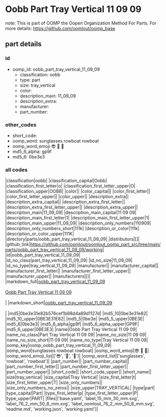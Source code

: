 # Oobb Part Tray Vertical 11 09 09  

note: This is part of OOMP the Oopen Organization Method For Parts. For more details: https://github.com/oomlout/oomp_base

##  part details





### id
* oomp_id: oobb_part_tray_vertical_11_09_09
  * classification: oobb
  * type: part
  * size: tray_vertical
  * color: 
  * description_main: 11_09_09
  * description_extra: 
  * manufacturer: 
  * part_number: 

### other_codes
* short_code: 
* oomp_word: sunglasses rowboat rowboat
* oomp_word_emoji :sunglasses: :rowboat: :rowboat:
* md5_6_alpha: gp9f
* md5_6: 0be3e3

### all codes 
|classification|oobb|
|classification_capital|Oobb|
|classification_first_letter|o|
|classification_first_letter_upper|O|
|classification_upper|OOBB|
|color||
|color_capital||
|color_first_letter||
|color_first_letter_upper||
|color_upper||
|description_extra||
|description_extra_capital||
|description_extra_first_letter||
|description_extra_first_letter_upper||
|description_extra_upper||
|description_main|11_09_09|
|description_main_capital|11 09 09|
|description_main_first_letter|1|
|description_main_first_letter_upper|1|
|description_main_upper|11_09_09|
|description_only_numbers|110909|
|description_only_numbers_short|111k|
|description_or_color|111k|
|description_or_color_upper|111K|
|directory|parts/oobb_part_tray_vertical_11_09_09|
|distributors|[]|
|github_link|https://github.com/oomlout/oomlout_oomp_part_src/tree/main/parts/oobb_part_tray_vertical_11_09_09/working|
|id|oobb_part_tray_vertical_11_09_09|
|id_no_class|part_tray_vertical_11_09_09|
|id_no_size|11_09_09|
|id_no_type|tray_vertical_11_09_09|
|manufacturer||
|manufacturer_capital||
|manufacturer_first_letter||
|manufacturer_first_letter_upper||
|manufacturer_upper||
|manufacturers|[]|
|markdown_full|[oobb_part_tray_vertical_11_09_09](https://github.com/oomlout/oomlout_oomp_part_src/tree/main/parts/oobb_part_tray_vertical_11_09_09/working)<br>[](https://github.com/oomlout/oomlout_oomp_part_src/tree/main/parts/oobb_part_tray_vertical_11_09_09/working)<br>[Oobb Part Tray Vertical 11 09 09](https://github.com/oomlout/oomlout_oomp_part_src/tree/main/parts/oobb_part_tray_vertical_11_09_09/working)<br><br>|
|markdown_short|[oobb_part_tray_vertical_11_09_09](https://github.com/oomlout/oomlout_oomp_part_src/tree/main/parts/oobb_part_tray_vertical_11_09_09/working)<br><br>|
|md5|0be3e31e82b576cef1b88d4a89d1127d|
|md5_10|0be3e31e82|
|md5_10_upper|0BE3E31E82|
|md5_5|0be3e|
|md5_5_upper|0BE3E|
|md5_6|0be3e3|
|md5_6_alpha|gp9f|
|md5_6_alpha_upper|GP9F|
|md5_6_upper|0BE3E3|
|name|Oobb Part Tray Vertical 11 09 09|
|name_no_class|Part Tray Vertical 11 09 09|
|name_no_size|11 09 09|
|name_no_size_short|11 09 09|
|name_no_type|Tray Vertical 11 09 09|
|oomp_key|oomp_oobb_part_tray_vertical_11_09_09|
|oomp_word|sunglasses rowboat rowboat|
|oomp_word_emoji|:sunglasses: :rowboat: :rowboat:|
|oomp_word_emoji_list|[':sunglasses:', ':rowboat:', ':rowboat:']|
|oomp_word_list|['sunglasses', 'rowboat', 'rowboat']|
|part_number||
|part_number_capital||
|part_number_first_letter||
|part_number_first_letter_upper||
|part_number_upper||
|short_code||
|short_code_upper||
|short_name||
|size|tray_vertical|
|size_capital|Tray Vertical|
|size_first_letter|t|
|size_first_letter_upper|T|
|size_only_numbers||
|size_only_numbers_no_zeros||
|size_upper|TRAY_VERTICAL|
|type|part|
|type_capital|Part|
|type_first_letter|p|
|type_first_letter_upper|P|
|type_upper|PART|
|files|['base.yaml', 'label_15_mm_30_mm.svg', 'label_76_2_mm_50_8_mm.svg', 'label_oomlout_76_2_mm_50_8_mm.svg', 'readme.md', 'working.json', 'working.yaml']|
